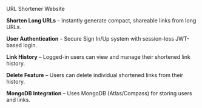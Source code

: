 URL Shortener Website

**Shorten Long URLs** – Instantly generate compact, shareable links from long URLs.

**User Authentication** – Secure Sign In/Up system with session-less JWT-based login.

**Link History** – Logged-in users can view and manage their shortened link history.

**Delete Feature** – Users can delete individual shortened links from their history.

**MongoDB Integration** – Uses MongoDB (Atlas/Compass) for storing users and links.

